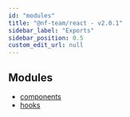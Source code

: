 ```yaml
---
id: "modules"
title: "@nf-team/react - v2.0.1"
sidebar_label: "Exports"
sidebar_position: 0.5
custom_edit_url: null
---
```


## Modules

- [components](modules/components.md)
- [hooks](modules/hooks.md)
